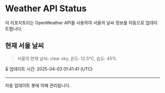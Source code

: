 
# Weather API Status

이 리포지토리는 OpenWeather API를 사용하여 서울의 날씨 정보를 자동으로 업데이트합니다.

## 현재 서울 날씨
> 서울의 현재 날씨: clear sky, 온도: 12.5°C, 습도: 45%

⏳ 업데이트 시간: 2025-04-03 01:41:41 (UTC)

---
자동 업데이트 봇에 의해 관리됩니다.
